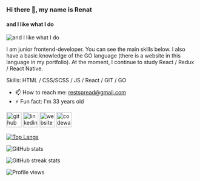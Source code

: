 ### Hi there 👋, my name is Renat
#### and I like what I do
![and I like what I do](https://i.ibb.co/bLPBL8f/photo.jpg)

I am junior frontend-developer. You can see the main skills below. I also have a basic knowledge of the GO language (there is a website in this language in my portfolio). At the moment, I continue to study React / Redux / React Native.

Skills: HTML / CSS/SCSS / JS / React / GIT / GO

- 📫 How to reach me: restspread@gmail.com 
- ⚡ Fun fact: I'm 33 years old 


[<img src='https://cdn.jsdelivr.net/npm/simple-icons@3.0.1/icons/github.svg' alt='github' height='40'>](https://github.com/Renik07)  [<img src='https://cdn.jsdelivr.net/npm/simple-icons@3.0.1/icons/linkedin.svg' alt='linkedin' height='40'>](https://www.linkedin.com/in/renat-gayazutdinov-07344a65/)  [<img src='https://cdn.jsdelivr.net/npm/simple-icons@3.0.1/icons/icloud.svg' alt='website' height='40'>](https://www.riportfolio.ru/)  [<img src='https://cdn.jsdelivr.net/npm/simple-icons@3.0.1/icons/codewars.svg' alt='codewars' height='40'>](https://www.codewars.com/users/Renik07)  

[![Top Langs](https://github-readme-stats.vercel.app/api/top-langs/?username=Renik07)](https://github.com/anuraghazra/github-readme-stats)

![GitHub stats](https://github-readme-stats.vercel.app/api?username=Renik07&show_icons=true)  

![GitHub streak stats](https://github-readme-streak-stats.herokuapp.com/?user=Renik07)  

![Profile views](https://gpvc.arturio.dev/Renik07)  
